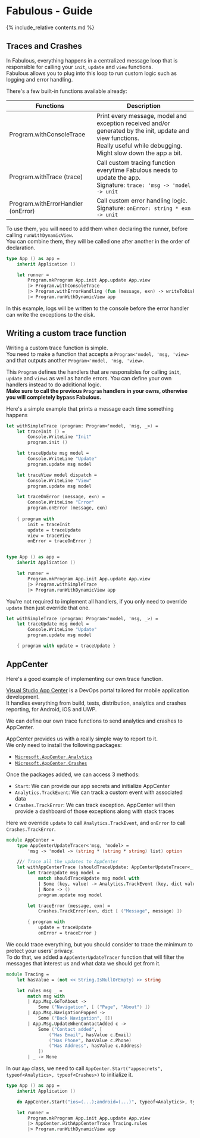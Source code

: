 Fabulous - Guide
=======

{% include_relative contents.md %}

Traces and Crashes
------

In Fabulous, everything happens in a centralized message loop that is responsible for calling your `init`, `update` and `view` functions.  
Fabulous allows you to plug into this loop to run custom logic such as logging and error handling.

There's a few built-in functions available already:

| Functions                 | Description |
| ------------------------- | ----------- |
| Program.withConsoleTrace  | Print every message, model and exception received and/or generated by the init, update and view functions. <br/>Really useful while debugging. Might slow down the app a bit. |
| Program.withTrace (trace) | Call custom tracing function everytime Fabulous needs to update the app. <br/>Signature: `trace: 'msg -> 'model -> unit` |
| Program.withErrorHandler (onError)  | Call custom error handling logic. <br/>Signature: `onError: string * exn -> unit` |

To use them, you will need to add them when declaring the runner, before calling `runWithDynamicView`.  
You can combine them, they will be called one after another in the order of declaration.
```fsharp
type App () as app = 
    inherit Application ()

    let runner = 
        Program.mkProgram App.init App.update App.view
        |> Program.withConsoleTrace
        |> Program.withErrorHandling (fun (message, exn) -> writeToDisk exn)
        |> Program.runWithDynamicView app
```
In this example, logs will be written to the console before the error handler can write the exceptions to the disk.

Writing a custom trace function
------

Writing a custom trace function is simple.  
You need to make a function that accepts a `Program<'model, 'msg, 'view>` and that outputs another `Program<'model, 'msg, 'view>`.

This `Program` defines the handlers that are responsibles for calling `init`, `update` and `views` as well as handle errors.
You can define your own handlers instead to do additional logic.  
**Make sure to call the previous `Program` handlers in your owns, otherwise you will completely bypass Fabulous.**

Here's a simple example that prints a message each time something happens

```fsharp
let withSimpleTrace (program: Program<'model, 'msg, _>) =
    let traceInit () =
        Console.WriteLine "Init"
        program.init ()

    let traceUpdate msg model =
        Console.WriteLine "Update"
        program.update msg model

    let traceView model dispatch =
        Console.WriteLine "View"
        program.update msg model

    let traceOnError (message, exn) =
        Console.WriteLine "Error"
        program.onError (message, exn)
            
    { program with
        init = traceInit 
        update = traceUpdate
        view = traceView
        onError = traceOnError }


type App () as app = 
    inherit Application ()

    let runner = 
        Program.mkProgram App.init App.update App.view
        |> Program.withSimpleTrace
        |> Program.runWithDynamicView app
```

You're not required to implement all handlers, if you only need to override `update` then just override that one.

```fsharp
let withSimpleTrace (program: Program<'model, 'msg, _>) =
    let traceUpdate msg model =
        Console.WriteLine "Update"
        program.update msg model

    { program with update = traceUpdate }
```

AppCenter
------

Here's a good example of implementing our own trace function.

[Visual Studio App Center](https://appcenter.ms) is a DevOps portal tailored for mobile application development.  
It handles everything from build, tests, distribution, analytics and crashes reporting, for Android, iOS and UWP.

We can define our own trace functions to send analytics and crashes to AppCenter.

AppCenter provides us with a really simple way to report to it.  
We only need to install the following packages:
- [`Microsoft.AppCenter.Analytics`](https://www.nuget.org/packages/Microsoft.AppCenter.Analytics/)
- [`Microsoft.AppCenter.Crashes`](https://www.nuget.org/packages/Microsoft.AppCenter.Crashes/)

Once the packages added, we can access 3 methods:
- `Start`: We can provide our app secrets and initialize AppCenter
- `Analytics.TrackEvent`: We can track a custom event with associated data
- `Crashes.TrackError`: We can track exception. AppCenter will then provide a dashboard of those exceptions along with stack traces

Here we override `update` to call `Analytics.TrackEvent`, and `onError` to call `Crashes.TrackError`.

```fsharp
module AppCenter =
    type AppCenterUpdateTracer<'msg, 'model> =
        'msg -> 'model -> (string * (string * string) list) option

    /// Trace all the updates to AppCenter
    let withAppCenterTrace (shouldTraceUpdate: AppCenterUpdateTracer<_, _>) (program: Program<_, _, _>) =
        let traceUpdate msg model =
            match shouldTraceUpdate msg model with
            | Some (key, value) -> Analytics.TrackEvent (key, dict value)
            | None -> ()
            program.update msg model

        let traceError (message, exn) =
            Crashes.TrackError(exn, dict [ ("Message", message) ])

        { program with
            update = traceUpdate 
            onError = traceError }
```

We could trace everything, but you should consider to trace the minimum to protect your users' privacy.  
To do that, we added a `AppCenterUpdateTracer` function that will filter the messages that interest us and what data we should get from it.

```fsharp
module Tracing =
    let hasValue = (not << String.IsNullOrEmpty) >> string

    let rules msg _ =
        match msg with
        | App.Msg.GoToAbout ->
            Some ("Navigation", [ ("Page", "About") ])
        | App.Msg.NavigationPopped ->
            Some ("Back Navigation", [])
        | App.Msg.UpdateWhenContactAdded c ->
            Some ("Contact added", [
                ("Has Email", hasValue c.Email)
                ("Has Phone", hasValue c.Phone)
                ("Has Address", hasValue c.Address)
            ])
        | _ -> None
```

In our `App` class, we need to call `AppCenter.Start("appsecrets", typeof<Analytics>, typeof<Crashes>)` to initialize it.

```fsharp
type App () as app = 
    inherit Application ()

    do AppCenter.Start("ios=(...);android=(...)", typeof<Analytics>, typeof<Crashes>)

    let runner = 
        Program.mkProgram App.init App.update App.view
        |> AppCenter.withAppCenterTrace Tracing.rules
        |> Program.runWithDynamicView app
```

